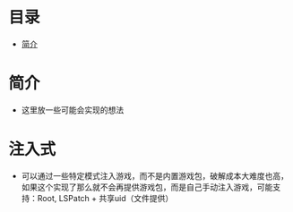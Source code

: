 # 目录
- [简介](#introduction)

# 简介 <a id="introduction"></a>
* 这里放一些可能会实现的想法

# 注入式 <a id="text_1"></a>
* 可以通过一些特定模式注入游戏，而不是内置游戏包，破解成本大难度也高，如果这个实现了那么就不会再提供游戏包，而是自己手动注入游戏，可能支持：Root, LSPatch + 共享uid（文件提供）